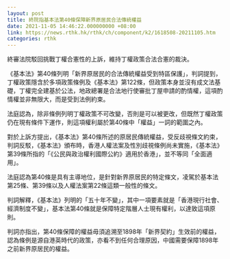 ```yaml
---
layout: post
title: 終院指基本法第40條保障新界原居民合法傳統權益
date: 2021-11-05 14:46:22.000000000 +08:00
link: https://news.rthk.hk/rthk/ch/component/k2/1618508-20211105.htm
categories: rthk
---
```


終審法院駁回挑戰丁權合憲性的上訴，維持丁權政策合法合憲的裁決。

《基本法》第40條列明「新界原居民的合法傳統權益受到特區保護」，判詞提到，丁權政策隱含於多項政策條例及《基本法》第122條，但政策本身並沒有成文法基礎，丁權完全建基於公法，地政總署是合法地行使審批丁屋申請的酌情權，這項酌情權並非無限大，而是受到法例約束。

法庭認為，除非條例列明丁權政策不可改變，否則是可以被更改，但既然丁權政策仍在現有條件下運作，則這項權利屬於第40條中「權益」一詞的範圍之內。

對於上訴方提出，《基本法》第40條所述的原居民傳統權益，受反歧視條文約束，判詞反駁，《基本法》頒布時，香港人權法案及性別歧視條例尚未實施，《基本法》第39條所指的「《公民與政治權利國際公約》適用於香港」，並不等同「全面適用」。

法庭認為第40條是具有主導地位，是針對新界原居民的特定條文，凌駕於基本法第25條、第39條以及人權法案第22條這類一般性的條文。

判詞解釋，《基本法》列明的「五十年不變」，其中一項要素就是「香港現行社會、經濟制度不變」，基本法第40條就是保障特定階層人士現有權利，以達致這項原則。

判詞亦指出，第40條保障的權益毋須追溯至1898年「新界契約」生效前的權益，認為條例是源自港英時代的政策，亦看不到任何合理原因，中國需要保障1898年之前新界原居民的權益。
